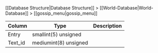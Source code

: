 [[Database Structure|Database Structure]] > [[World-Database|World-Database]] > [[gossip_menu|gossip_menu]]

Column | Type | Description
--- | --- | ---
Entry | smallint(5) unsigned | 
Text_id | mediumint(8) unsigned | 
